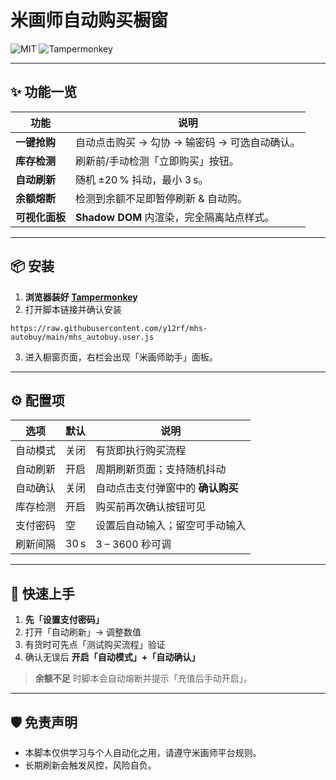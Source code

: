 # 米画师自动购买橱窗
![MIT](https://img.shields.io/badge/license-MIT-blue) ![Tampermonkey](https://img.shields.io/badge/GM-Tampermonkey-brightgreen)

---

## ✨ 功能一览
| 功能 | 说明 |
| --- | --- |
| **一键抢购** | 自动点击购买 → 勾协 → 输密码 → 可选自动确认。 |
| **库存检测** | 刷新前/手动检测「立即购买」按钮。 |
| **自动刷新** | 随机 ±20 % 抖动，最小 3 s。 |
| **余额熔断** | 检测到余额不足即暂停刷新 & 自动购。 |
| **可视化面板** | **Shadow DOM** 内渲染，完全隔离站点样式。 |

---

## 📦 安装

1. **浏览器装好 [Tampermonkey](https://www.tampermonkey.net/)**  
2. 打开脚本链接并确认安装  
 
 ```
 https://raw.githubusercontent.com/y12rf/mhs-autobuy/main/mhs_autobuy.user.js
 ```
3. 进入橱窗页面，右栏会出现「米画师助手」面板。

---

## ⚙️ 配置项

| 选项 | 默认 | 说明 |
| --- | --- | --- |
| 自动模式 | 关闭 | 有货即执行购买流程 |
| 自动刷新 | 开启 | 周期刷新页面；支持随机抖动 |
| 自动确认 | 关闭 | 自动点击支付弹窗中的 **确认购买** |
| 库存检测 | 开启 | 购买前再次确认按钮可见 |
| 支付密码 | 空 | 设置后自动输入；留空可手动输入 |
| 刷新间隔 | 30 s | 3 – 3600 秒可调 |

---

## 🚀 快速上手

1. **先「设置支付密码」**  
2. 打开「自动刷新」→ 调整数值  
3. 有货时可先点「测试购买流程」验证  
4. 确认无误后 **开启「自动模式」+「自动确认」** 

> **余额不足** 时脚本会自动熔断并提示「充值后手动开启」。

---

## 🛡️ 免责声明  
- 本脚本仅供学习与个人自动化之用，请遵守米画师平台规则。  
- 长期刷新会触发风控，风险自负。
